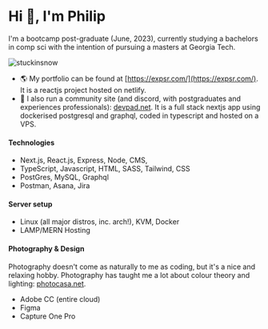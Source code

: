 # Hi 👋, I'm Philip 

I'm a bootcamp post-graduate (June, 2023), currently studying a bachelors in comp sci with the intention of pursuing a masters at Georgia Tech.

<p align="left"> <img src="https://komarev.com/ghpvc/?username=stuckinsnow&label=Profile%20views&color=0e75b6&style=flat" alt="stuckinsnow" /> </p>

- 🌎 My portfolio can be found at [https://expsr.com/](https://expsr.com/). It is a reactjs project hosted on netlify. 
- 🔭 I also run a community site (and discord, with postgraduates and experiences professionals): [devpad.net](https://devpad.net). It is a full stack nextjs app using dockerised postgresql and graphql, coded in typescript and hosted on a VPS.

#### Technologies 

* Next.js, React.js, Express, Node, CMS, 
* TypeScript, Javascript, HTML, SASS, Tailwind, CSS
* PostGres, MySQL, Graphql
* Postman, Asana, Jira
  
#### Server setup

* Linux (all major distros, inc. arch!), KVM, Docker
* LAMP/MERN Hosting 

#### Photography & Design

Photography doesn't come as naturally to me as coding, but it's a nice and relaxing hobby. Photography has taught me a lot about colour theory and lighting: [photocasa.net](https://photocasa.net). 

* Adobe CC (entire cloud)
* Figma 
* Capture One Pro
